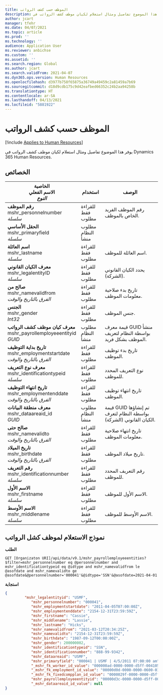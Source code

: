 ```yaml
---
title: الموظف حسب كشف الرواتب
description: يوفر هذا الموضوع تفاصيل ومثال استعلام لكيان موظف كشف الرواتب في Dynamics 365 Human Resources.
author: jcart
manager: tfehr
ms.date: 04/07/2021
ms.topic: article
ms.prod: ''
ms.technology: ''
audience: Application User
ms.reviewer: anbichse
ms.custom: ''
ms.assetid: ''
ms.search.region: Global
ms.author: jcart
ms.search.validFrom: 2021-04-07
ms.dyn365.ops.version: Human Resources
ms.openlocfilehash: d3977b758f65875a36749a49459c2a81459a7b69
ms.sourcegitcommit: d18d9cdb175c9d42eafbed66352c24b2aa94258b
ms.translationtype: HT
ms.contentlocale: ar-SA
ms.lasthandoff: 04/13/2021
ms.locfileid: "5881922"
---
```

# <a name="payroll-employee"></a>الموظف حسب كشف الرواتب

[!include [Applies to Human Resources](../includes/applies-to-hr.md)]

يوفر هذا الموضوع تفاصيل ومثال استعلام لكيان موظف كشف الرواتب في Dynamics 365 Human Resources.

## <a name="properties"></a>الخصائص

| الخاصية<br>**الاسم الفعلي**<br>**_النوع_** | استخدام | الوصف |
| --- | --- | --- |
| **رقم الموظف**<br>mshr_personnelnumber<br>*سلسلة* | للقراءة فقط<br>مطلوب | رقم الموظف الفريد الخاص بالموظف. |
| **الحقل الأساسي**<br>mshr_primaryfield<br>*سلسلة* | مطلوب<br>النظام منشأ |  |
| **اسم العائلة**<br>mshr_lastname<br>*سلسلة* | للقراءة فقط<br>مطلوب | اسم العائلة للموظف. |
| **معرف الكيان القانوني**<br>mshr_legalentityID<br>*سلسلة* | للقراءة فقط<br>مطلوب | يحدد الكيان القانوني (الشركة). |
| **صالح من**<br>mshr_namevalidfrom<br>*الفرق بالتاريخ والوقت* | للقراءة فقط <br>مطلوب | تاريخ بدء صلاحية معلومات الموظف.  |
| **الجنس**<br>mshr_gender<br>*Int32* | للقراءة فقط<br>مطلوب | جنس الموظف. |
| **معرف كيان موظف كشف الرواتب**<br>mshr_payrollemployeeentityid<br>*GUID* | مطلوب<br>النظام منشأ | قيمة معرف GUID منشأ بواسطة النظام لتعريف الموظف بشكل فريد. |
| **تاريخ بداية التوظيف**<br>mshr_employmentstartdate<br>*الفرق بالتاريخ والوقت* | للقراءة فقط<br>مطلوب | تاريخ بدء توظيف الموظف. |
| **معرف نوع التعريف**<br>mshr_identificationtypeid<br>*سلسلة* |للقراءة فقط<br>مطلوب | نوع التعريف المحدد للموظف. |
| **تاريخ انتهاء التوظيف**<br>mshr_employmentenddate<br>*الفرق بالتاريخ والوقت* | للقراءة فقط<br>مطلوب |تاريخ انتهاء توظيف الموظف.  |
| **معرف منطقة البيانات**<br>mshr_dataareaid_id<br>*GUID* | مطلوب <br>النظام منشأ | قيمة GUID تم إنشاؤها بواسطة النظام لتعرف الكيان القانوني (الشركة). |
| **صالح حتى**<br>mshr_namevalidto<br>*الفرق بالتاريخ والوقت* |  للقراءة فقط<br>مطلوب | تاريخ انتهاء صلاحية معلومات الموظف. |
| **تاريخ الميلاد**<br>mshr_birthdate<br>*الفرق بالتاريخ والوقت* | للقراءة فقط <br>مطلوب | تاريخ ميلاد الموظف. |
| **رقم التعريف**<br>mshr_identificationnumber<br>*سلسلة* | للقراءة فقط <br>مطلوب |رقم التعريف المحدد للموظف.  |
| **الاسم الأول**<br>mshr_firstname<br>*سلسلة* | للقراءة فقط<br>مطلوب | الاسم الأول للموظف. |
| **الاسم الأوسط**<br>mshr_middlename<br>*سلسلة* | للقراءة فقط<br>مطلوب |الاسم الأوسط للموظف.  |

## <a name="example-query-for-payroll-employee"></a>نموذج الاستعلام لموظف كشل الرواتب

**الطلب**

```http
GET [Organizaton URI]/api/data/v9.1/mshr_payrollemployeeentities?$filter=mshr_personnelnumber eq @personnelnumber and mshr_identificationtypeid eq @idtype and mshr_namevalidfrom le @asofdate and mshr_namevalidto ge @asofdate&@personnelnumber='000041'&@idtype='SSN'&@asofdate=2021-04-01
```

**استجابة**

```json
{
         "mshr_legalentityid": "USMF",
            "mshr_personnelnumber": "000041",
            "mshr_employmentstartdate": "2011-04-05T07:00:00Z",
            "mshr_employmentenddate": "2154-12-31T23:59:59Z",
            "mshr_firstname": "Cassie",
            "mshr_middlename": "Lassie",
            "mshr_lastname": "Hicks",
            "mshr_namevalidfrom": "2021-03-12T20:34:25Z",
            "mshr_namevalidto": "2154-12-31T23:59:59Z",
            "mshr_birthdate": "1987-09-12T00:00:00Z",
            "mshr_gender": 200000002,
            "mshr_identificationtypeid": "SSN",
            "mshr_identificationnumber": "888-99-9342",
            "mshr_dataareaid": "USMF",
            "mshr_primaryfield": "000041 | USMF | 4/5/2011 07:00:00 am",
            "_mshr_fk_worker_id_value": "000000ad-0000-0000-d5ff-004105000000",
            "_mshr_fk_employment_id_value": "00000d0d-0000-0000-0600-014105000000",
            "_mshr_fk_fixedcompplan_id_value": "0000029f-0000-0000-d5ff-004105000000",
            "mshr_payrollemployeeentityid": "00000d3c-0000-0000-d5ff-004105000000",
            "_mshr_dataareaid_id_value": null
}
```
